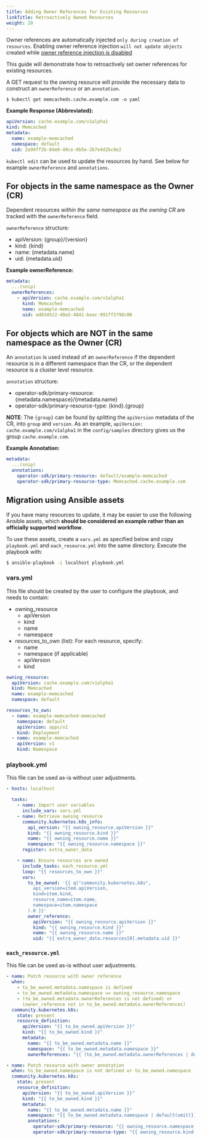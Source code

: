 ```yaml
---
title: Adding Owner References for Existing Resources
linkTitle: Retroactively Owned Resources
weight: 20
---
```


Owner references are automatically injected `only during creation of
resources`. Enabling owner reference injection `will not update objects`
created while [owner reference injection is
disabled](../advanced_options#owner-reference-injection)

This guide will demonstrate how to retroactively set owner references
for existing resources.

A GET request to the owning resource will provide the necessary data to
construct an `ownerReference` or an `annotation`.

`$ kubectl get memcacheds.cache.example.com -o yaml`

**Example Response (Abbreviated):**

```yaml
apiVersion: cache.example.com/v1alpha1
kind: Memcached
metadata:
  name: example-memcached
  namespace: default
  uid: 2a94ff2b-84e0-40ce-8b5e-2b7e4d2bc0e2
```

`kubectl edit` can be used to update the resources by hand. See below
for example `ownerReference` and `annotations`.

## For objects in the same namespace as the Owner (CR)

Dependent resources *within the same namespace as the owning CR* are
tracked with the `ownerReference` field.

`ownerReference` structure:
  * apiVersion: {group}/{version}
  * kind: {kind}
  * name: {metadata.name}
  * uid: {metadata.uid}

**Example ownerReference:**

```yaml
metadata:
  ...(snip)
  ownerReferences:
    - apiVersion: cache.example.com/v1alpha1
      kind: Memcached
      name: example-memcached
      uid: ad834522-d9a5-4841-beac-991ff3798c00
```

## For objects which are NOT in the same namespace as the Owner (CR)

An `annotation` is used instead of an `ownerReference` if the dependent
resource is in a different namespace than the CR, or the dependent
resource is a cluster level resource.

`annotation` structure:
  * operator-sdk/primary-resource: {metadata.namespace}/{metadata.name}
  * operator-sdk/primary-resource-type: {kind}.{group}

**NOTE**: The `{group}` can be found by splitting the `apiVersion`
metadata of the CR, into `group` and `version`. As an example,
`apiVersion: cache.example.com/v1alpha1` in the `config/samples` directory
gives us the group `cache.example.com`.

**Example Annotation:**

```yaml
metadata:
  ...(snip)
  annotations:
    operator-sdk/primary-resource: default/example-memcached
    operator-sdk/primary-resource-type: Memcached.cache.example.com
```

## Migration using Ansible assets

If you have many resources to update, it may be easier to use the
following Ansible assets, which **should be considered an example rather
than an officially supported workflow**.

To use these assets, create a `vars.yml` as specified below and copy
`playbook.yml` and `each_resource.yml` into the same directory. Execute
the playbook with:

``` bash
$ ansible-playbook -i localhost playbook.yml
```

### vars.yml

This file should be created by the user to configure the playbook, and
needs to contain:

  * owning_resource
      * apiVersion
      * kind
      * name
      * namespace
  * resources_to_own (list): For each resource, specify:
      * name
      * namespace (if applicable)
      * apiVersion
      * kind

```yaml
owning_resource:
  apiVersion: cache.example.com/v1alpha1
  kind: Memcached
  name: example-memcached
  namespace: default

resources_to_own:
  - name: example-memcached-memcached
    namespace: default
    apiVersion: apps/v1
    kind: Deployment
  - name: example-memcached
    apiVersion: v1
    kind: Namespace
```

### playbook.yml

This file can be used as-is without user adjustments.

```yaml
- hosts: localhost

  tasks:
    - name: Import user variables
      include_vars: vars.yml
    - name: Retrieve owning resource
      community.kubernetes.k8s_info:
        api_version: "{{ owning_resource.apiVersion }}"
        kind: "{{ owning_resource.kind }}"
        name: "{{ owning_resource.name }}"
        namespace: "{{ owning_resource.namespace }}"
      register: extra_owner_data

    - name: Ensure resources are owned
      include_tasks: each_resource.yml
      loop: "{{ resources_to_own }}"
      vars:
        to_be_owned: '{{ q("community.kubernetes.k8s",
          api_version=item.apiVersion,
          kind=item.kind,
          resource_name=item.name,
          namespace=item.namespace
        ).0 }}'
        owner_reference:
          apiVersion: "{{ owning_resource.apiVersion }}"
          kind: "{{ owning_resource.kind }}"
          name: "{{ owning_resource.name }}"
          uid: "{{ extra_owner_data.resources[0].metadata.uid }}"
```

### `each_resource.yml`

This file can be used as-is without user adjustments.

``` yaml
- name: Patch resource with owner reference
  when:
    - to_be_owned.metadata.namespace is defined
    - to_be_owned.metadata.namespace == owning_resource.namespace
    - (to_be_owned.metadata.ownerReferences is not defined) or
      (owner_reference not in to_be_owned.metadata.ownerReferences)
  community.kubernetes.k8s:
    state: present
    resource_definition:
      apiVersion: "{{ to_be_owned.apiVersion }}"
      kind: "{{ to_be_owned.kind }}"
      metadata:
        name: "{{ to_be_owned.metadata.name }}"
        namespace: "{{ to_be_owned.metadata.namespace }}"
        ownerReferences: "{{ (to_be_owned.metadata.ownerReferences | default([])) + [owner_reference] }}"

- name: Patch resource with owner annotation
  when: to_be_owned.namespace is not defined or to_be_owned.namespace != owning_resource.namespace
  community.kubernetes.k8s:
    state: present
    resource_definition:
      apiVersion: "{{ to_be_owned.apiVersion }}"
      kind: "{{ to_be_owned.kind }}"
      metadata:
        name: "{{ to_be_owned.metadata.name }}"
        namespace: "{{ to_be_owned.metadata.namespace | default(omit)}}"
        annotations:
          operator-sdk/primary-resource: "{{ owning_resource.namespace }}/{{ owning_resource.name }}"
          operator-sdk/primary-resource-type: "{{ owning_resource.kind }}.{{ owning_resource.apiVersion.split('/')[0] }}"
```
